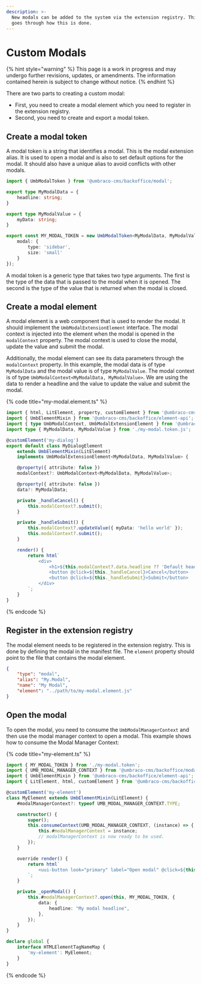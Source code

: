 ```yaml
---
description: >-
  New modals can be added to the system via the extension registry. This article
  goes through how this is done.
---
```


# Custom Modals

{% hint style="warning" %}
This page is a work in progress and may undergo further revisions, updates, or amendments. The information contained herein is subject to change without notice.
{% endhint %}

There are two parts to creating a custom modal:

* First, you need to create a modal element which you need to register in the extension registry.&#x20;
* Second, you need to create and export a modal token.

## Create a modal token

A modal token is a string that identifies a modal. This is the modal extension alias. It is used to open a modal and is also to set default options for the modal. It should also have a unique alias to avoid conflicts with other modals.

```ts
import { UmbModalToken } from '@umbraco-cms/backoffice/modal';

export type MyModalData = {
    headline: string;
}

export type MyModalValue = {
    myData: string;
}

export const MY_MODAL_TOKEN = new UmbModalToken<MyModalData, MyModalValue>('My.Modal', {
    modal: {
        type: 'sidebar',
        size: 'small'
    }
});
```

A modal token is a generic type that takes two type arguments. The first is the type of the data that is passed to the modal when it is opened. The second is the type of the value that is returned when the modal is closed.

## Create a modal element

A modal element is a web component that is used to render the modal. It should implement the `UmbModalExtensionElement` interface. The modal context is injected into the element when the modal is opened in the `modalContext` property. The modal context is used to close the modal, update the value and submit the modal.

Additionally, the modal element can see its data parameters through the `modalContext` property. In this example, the modal data is of type `MyModalData` and the modal value is of type `MyModalValue`. The modal context is of type `UmbModalContext<MyModalData, MyModalValue>`. We are using the data to render a headline and the value to update the value and submit the modal.

{% code title="my-modal.element.ts" %}
```ts
import { html, LitElement, property, customElement } from '@umbraco-cms/backoffice/external/lit';
import { UmbElementMixin } from '@umbraco-cms/backoffice/element-api';
import { type UmbModalContext, UmbModalExtensionElement } from '@umbraco-cms/backoffice/modal';
import type { MyModalData, MyModalValue } from './my-modal.token.js';

@customElement('my-dialog')
export default class MyDialogElement
    extends UmbElementMixin(LitElement)
    implements UmbModalExtensionElement<MyModalData, MyModalValue> {

    @property({ attribute: false })
    modalContext?: UmbModalContext<MyModalData, MyModalValue>;

    @property({ attribute: false })
    data?: MyModalData;

    private _handleCancel() {
        this.modalContext?.submit();
    }

    private _handleSubmit() {
        this.modalContext?.updateValue({ myData: 'hello world' });
        this.modalContext?.submit();
    }

    render() {
        return html`
            <div>
                <h1>${this.modalContext?.data.headline ?? 'Default headline'}</h1>
                <button @click=${this._handleCancel}>Cancel</button>
                <button @click=${this._handleSubmit}>Submit</button>
            </div>
        `;
    }
}
```
{% endcode %}

## Register in the extension registry

The modal element needs to be registered in the extension registry. This is done by defining the modal in the manifest file. The `element` property should point to the file that contains the modal element.

```json
{
    "type": "modal",
    "alias": "My.Modal",
    "name": "My Modal",
    "element": "../path/to/my-modal.element.js"
}
```

## Open the modal

To open the modal, you need to consume the `UmbModalManagerContext` and then use the modal manager context to open a modal. This example shows how to consume the Modal Manager Context:

{% code title="my-element.ts" %}
```ts
import { MY_MODAL_TOKEN } from './my-modal.token';
import { UMB_MODAL_MANAGER_CONTEXT } from '@umbraco-cms/backoffice/modal';
import { UmbElementMixin } from '@umbraco-cms/backoffice/element-api';
import { LitElement, html, customElement } from '@umbraco-cms/backoffice/external/lit';

@customElement('my-element')
class MyElement extends UmbElementMixin(LitElement) {
    #modalManagerContext?: typeof UMB_MODAL_MANAGER_CONTEXT.TYPE;

    constructor() {
        super();
        this.consumeContext(UMB_MODAL_MANAGER_CONTEXT, (instance) => {
            this.#modalManagerContext = instance;
            // modalManagerContext is now ready to be used.
        });
    }

    override render() {
        return html`
            <uui-button look="primary" label="Open modal" @click=${this._openModal}></uui-button>
        `;
    }

    private _openModal() {
        this.#modalManagerContext?.open(this, MY_MODAL_TOKEN, {
            data: {
                headline: "My modal headline",
            },
        });
    }
}

declare global {
    interface HTMLElementTagNameMap {
        'my-element': MyElement;
    }
}
```
{% endcode %}
